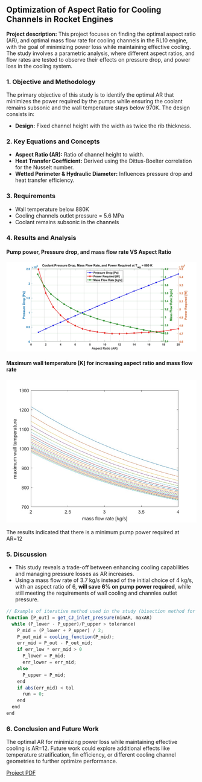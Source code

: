 ## Optimization of Aspect Ratio for Cooling Channels in Rocket Engines

**Project description:** This project focuses on finding the optimal aspect ratio (AR), and optimal mass flow rate for cooling channels in the RL10 engine, with the goal of minimizing power loss while maintaining effective cooling. The study involves a parametric analysis, where different aspect ratios, and flow rates are tested to observe their effects on pressure drop, and power loss in the cooling system.

### 1. Objective and Methodology

The primary objective of this study is to identify the optimal AR that minimizes the power required by the pumps while ensuring the coolant remains subsonic and the wall temperature stays below 970K. The design consists in:
- **Design:** Fixed channel height with the width as twice the rib thickness.

### 2. Key Equations and Concepts
- **Aspect Ratio (AR):** Ratio of channel height to width.
- **Heat Transfer Coefficient:** Derived using the Dittus-Boelter correlation for the Nusselt number.
- **Wetted Perimeter & Hydraulic Diameter:** Influences pressure drop and heat transfer efficiency.

### 3. Requirements
- Wall temperature below 880K
- Cooling channels outlet pressure = 5.6 MPa
- Coolant remains subsonic in the channels

### 4. Results and Analysis
#### Pump power, Pressure drop, and mass flow rate VS Aspect Ratio 
![Graphical Results](images/plot7.jpg) <!--{:width="800px" height="300px"}-->
#### Maximum wall temperature [K] for increasing aspect ratio and mass flow rate
![Maximum wall temperature [K] for increasing aspect ratio and mass flow rate](images/plotAR.jpg)

The results indicated that there is a minimum pump power required at AR=12


### 5. Discussion

- This study reveals a trade-off between enhancing cooling capabilities and managing pressure losses as AR increases.
- Using a mass flow rate of 3.7 kg/s instead of the initial choice of 4 kg/s, with an aspect ratio of 6, **will save 6% on pump power required**, while still meeting the requirements of wall cooling and channles outlet pressure.

```javascript
// Example of iterative method used in the study (bisection method for pressure drop)
function [P_out] = get_CJ_inlet_pressure(minAR, maxAR)
  while (P_lower - P_upper)/P_upper > tolerance)
    P_mid = (P_lower + P_upper) / 2;
    P_out_mid = cooling_function(P_mid);
    err_mid = P_out - P_out_mid;
    if err_low * err_mid > 0
      P_lower = P_mid;
      err_lower = err_mid;
    else  
      P_upper = P_mid;
    end
    if abs(err_mid) < tol
      run = 0;
    end
  end
end
```
### 6. Conclusion and Future Work
The optimal AR for minimizing power loss while maintaining effective cooling is AR=12. Future work could explore additional effects like temperature stratification, fin efficiency, or different cooling channel geometries to further optimize performance.

[Project PDF](/pdf/Marco_Nanni_Presentation_Portfolio.pdf)
